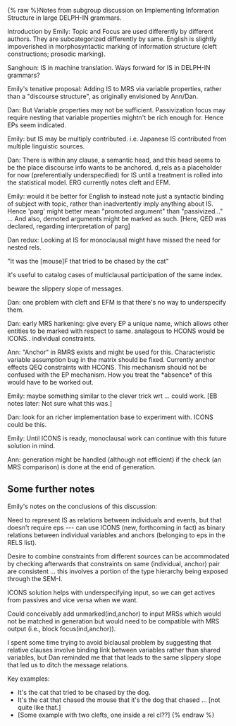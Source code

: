 {% raw %}Notes from subgroup discussion on Implementing Information Structure in
large DELPH-IN grammars.

Introduction by Emily: Topic and Focus are used differently by different
authors. They are subcategorized differently by same. English is
slightly impoverished in morphosyntactic marking of information
structure (cleft constructions; prosodic marking).

Sanghoun: IS in machine translation. Ways forward for IS in DELPH-IN
grammars?

Emily's tenative proposal: Adding IS to MRS via variable properties,
rather than a "discourse structure", as originally envisioned by
Ann/Dan.

Dan: But Variable properties may not be sufficient. Passivization focus
may require nesting that variable properties mightn't be rich enough
for. Hence EPs seem indicated.

Emily: but IS may be multiply contributed. i.e. Japanese IS contributed
from multiple linguistic sources.

Dan: There is within any clause, a semantic head, and this head seems to
be the place discourse info wants to be anchored. d\_rels as a
placeholder for now (preferentially underspecified) for IS until a
treatment is rolled into the statistical model. ERG currently notes
cleft and EFM.

Emily: would it be better for English to instead note just a syntactic
binding of subject with topic, rather than inadvertently imply anything
about IS. Hence 'parg' might better mean "promoted argument" than
"passivized..." ... And also, demoted arguments might be marked as such.
\[Here, QED was declared, regarding interpretation of parg\]

Dan redux: Looking at IS for monoclausal might have missed the need for
nested rels.

"It was the \[mouse\]F that tried to be chased by the cat"

it's useful to catalog cases of multiclausal participation of the same
index.

beware the slippery slope of messages.

Dan: one problem with cleft and EFM is that there's no way to
underspecify them.

Dan: early MRS harkening: give every EP a unique name, which allows
other entities to be marked with respect to same. analagous to HCONS
would be ICONS.. individual constraints.

Ann: "Anchor" in RMRS exists and might be used for this. Characteristic
variable assumption bug in the matrix should be fixed. Currently anchor
effects QEQ constraints with HCONS. This mechanism should not be
confused with the EP mechanism. How you treat the \*absence\* of this
would have to be worked out.

Emily: maybe something similar to the clever trick wrt ... could work.
\[EB notes later: Not sure what this was.\]

Dan: look for an richer implementation base to experiment with. ICONS
could be this.

Emily: Until ICONS is ready, monoclausal work can continue with this
future solution in mind.

Ann: generation might be handled (although not efficient) if the check
(an MRS comparison) is done at the end of generation.

## Some further notes

Emily's notes on the conclusions of this discussion:

Need to represent IS as relations between individuals and events, but
that doesn't require eps --- can use ICONS (new, forthcoming in fact) as
binary relations between individual variables and anchors (belonging to
eps in the RELS list).

Desire to combine constraints from different sources can be accommodated
by checking afterwards that constraints on same (individual, anchor)
pair are consistent ... this involves a portion of the type hierarchy
being exposed through the SEM-I.

ICONS solution helps with underspecifying input, so we can get actives
from passives and vice versa when we want.

Could conceivably add unmarked(ind,anchor) to input MRSs which would not
be matched in generation but would need to be compatible with MRS output
(i.e., block focus(ind,anchor)).

I spent some time trying to avoid biclausal problem by suggesting that
relative clauses involve binding link between variables rather than
shared variables, but Dan reminded me that that leads to the same
slippery slope that led us to ditch the message relations.

Key examples:

- It's the cat that tried to be chased by the dog.
- It's the cat that chased the mouse that it's the dog that chased ...
\[not quite like that.\]
- \[Some example with two clefts, one inside a rel cl??\]
<update date omitted for speed>{% endraw %}